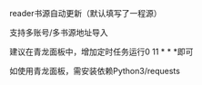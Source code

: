 reader书源自动更新（默认填写了一程源）

支持多账号/多书源地址导入

建议在青龙面板中，增加定时任务运行0 11 * * *即可

如使用青龙面板，需安装依赖Python3/requests
